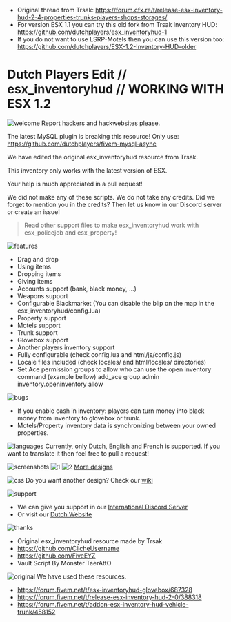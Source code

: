 - Original thread from Trsak: https://forum.cfx.re/t/release-esx-inventory-hud-2-4-properties-trunks-players-shops-storages/
- For version ESX 1.1 you can try this old fork from Trsak Inventory HUD: https://github.com/dutchplayers/esx_inventoryhud-1
- If you do not want to use LSRP-Motels then you can use this version too: https://github.com/dutchplayers/ESX-1.2-Inventory-HUD-older
# Dutch Players Edit // esx_inventoryhud // WORKING WITH ESX 1.2
![welcome](https://www.dutch-players.nl/wp-content/uploads/2020/06/dutchplayers_welcome-1024x64.png)
Report hackers and hackwebsites please.

The latest MySQL plugin is breaking this resource! Only use: https://github.com/dutchplayers/fivem-mysql-async

We have edited the original esx_inventoryhud resource from Trsak.

This inventory only works with the latest version of ESX.

Your help is much appreciated in a pull request!

We did not make any of these scripts. We do not take any credits. Did we forget to mention you in the credits? Then let us know in our Discord server or create an issue!
    
> Read other support files to make esx_inventoryhud work with esx_policejob and esx_property!

![features](https://www.dutch-players.nl/wp-content/uploads/2020/06/dutchplayers_features.png)
- Drag and drop
- Using items
- Dropping items
- Giving items
- Accounts support (bank, black money, ...)
- Weapons support
- Configurable Blackmarket (You can disable the blip on the map in the esx_inventoryhud/config.lua)
- Property support
- Motels support
- Trunk support
- Glovebox support
- Another players inventory support
- Fully configurable (check config.lua and html/js/config.js)
- Locale files included (check locales/ and html/locales/ directories)
- Set Ace permission groups to allow who can use the open inventory command (example bellow)
add_ace group.admin inventory.openinventory allow

![bugs](https://www.dutch-players.nl/wp-content/uploads/2020/06/dutchplayers_bugs.png)
- If you enable cash in inventory: players can turn money into black money from inventory to glovebox or trunk.
- Motels/Property inventory data is synchronizing between your owned properties.

![languages](https://www.dutch-players.nl/wp-content/uploads/2020/06/dutchplayers_languages.png)
Currently, only Dutch, English and French is supported. If you want to translate it then feel free to pull a request!

![screenshots](https://www.dutch-players.nl/wp-content/uploads/2020/06/dutchplayers_SCREENSHOTS.png)
![1](https://raw.githubusercontent.com/dutchplayers/esx-inventoryhud/master/esx_inventoryhud.PNG)
![2](https://raw.githubusercontent.com/dutchplayers/esx-inventoryhud/master/esx_inventoryhud_trunk.PNG)
[More designs](https://github.com/dutchplayers/ESX-1.2-Inventory-HUD/wiki/11.-Custom-Design-(OPTIONAL))

![css](https://www.dutch-players.nl/wp-content/uploads/2020/06/dutchplayers_custom.png)
Do you want another design? Check our [wiki](https://github.com/dutchplayers/ESX-1.2-Inventory-HUD/wiki/11.-Custom-Design-(OPTIONAL))

![support](https://www.dutch-players.nl/wp-content/uploads/2020/06/dutchplayers_support.png)
- We can give you support in our [International Discord Server](https://www.dutch-players.nl/joindiscord)
- Or visit our [Dutch Website](https://www.dutch-players.nl/)

![thanks](https://www.dutch-players.nl/wp-content/uploads/2020/06/dutchplayers_THANKS.png)
- Original esx_inventoryhud resource made by Trsak
- https://github.com/ClicheUsername
- https://github.com/FiveEYZ
- Vault Script By Monster TaerAttO

![original](https://www.dutch-players.nl/wp-content/uploads/2020/06/dutchplayers_original.png)
We have used these resources.
- https://forum.fivem.net/t/esx-inventoryhud-glovebox/687328
- https://forum.fivem.net/t/release-esx-inventory-hud-2-0/388318
- https://forum.fivem.net/t/addon-esx-inventory-hud-vehicle-trunk/458152
